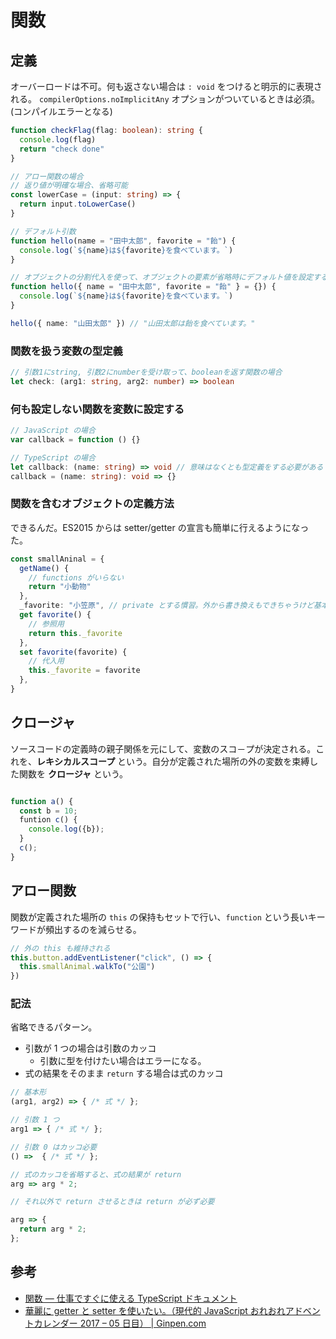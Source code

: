 # 関数

## 定義

オーバーロードは不可。何も返さない場合は `: void` をつけると明示的に表現される。 `compilerOptions.noImplicitAny` オプションがついているときは必須。(コンパイルエラーとなる)

```typescript
function checkFlag(flag: boolean): string {
  console.log(flag)
  return "check done"
}

// アロー関数の場合
// 返り値が明確な場合、省略可能
const lowerCase = (input: string) => {
  return input.toLowerCase()
}

// デフォルト引数
function hello(name = "田中太郎", favorite = "飴") {
  console.log(`${name}は${favorite}を食べています。`)
}

// オブジェクトの分割代入を使って、オブジェクトの要素が省略時にデフォルト値を設定するパターン (末尾の {} が重要)
function hello({ name = "田中太郎", favorite = "飴" } = {}) {
  console.log(`${name}は${favorite}を食べています。`)
}

hello({ name: "山田太郎" }) // "山田太郎は飴を食べています。"
```

### 関数を扱う変数の型定義

```typescript
// 引数1にstring, 引数2にnumberを受け取って、booleanを返す関数の場合
let check: (arg1: string, arg2: number) => boolean
```

### 何も設定しない関数を変数に設定する

```typescript
// JavaScript の場合
var callback = function () {}

// TypeScript の場合
let callback: (name: string) => void // 意味はなくとも型定義をする必要がある
callback = (name: string): void => {}
```

### 関数を含むオブジェクトの定義方法

できるんだ。ES2015 からは setter/getter の宣言も簡単に行えるようになった。

```typescript
const smallAninal = {
  getName() {
    // functions がいらない
    return "小動物"
  },
  _favorite: "小笠原", // private とする慣習。外から書き換えもできちゃうけど基本やらない
  get favorite() {
    // 参照用
    return this._favorite
  },
  set favorite(favorite) {
    // 代入用
    this._favorite = favorite
  },
}
```

## クロージャ

ソースコードの定義時の親子関係を元にして、変数のスコ－プが決定される。これを、**レキシカルスコープ** という。自分が定義された場所の外の変数を束縛した関数を **クロージャ** という。

```typescript

function a() {
  const b = 10;
  funtion c() {
    console.log({b});
  }
  c();
}
```

## アロー関数

関数が定義された場所の `this` の保持もセットで行い、`function` という長いキーワードが頻出するのを減らせる。

```typescript
// 外の this も維持される
this.button.addEventListener("click", () => {
  this.smallAnimal.walkTo("公園")
})
```

### 記法

省略できるパターン。

- 引数が 1 つの場合は引数のカッコ
  - 引数に型を付けたい場合はエラーになる。
- 式の結果をそのまま `return` する場合は式のカッコ

```typescript
// 基本形
(arg1, arg2) => { /* 式 */ };

// 引数 1 つ
arg1 => { /* 式 */ };

// 引数 0 はカッコ必要
() =>  { /* 式 */ };

// 式のカッコを省略すると、式の結果が return
arg => arg * 2;

// それ以外で return させるときは return が必ず必要

arg => {
  return arg * 2;
};
```

## 参考

- [関数 — 仕事ですぐに使える TypeScript ドキュメント](https://future-architect.github.io/typescript-guide/function.html)
- [華麗に getter と setter を使いたい。（現代的 JavaScript おれおれアドベントカレンダー 2017 – 05 日目） | Ginpen.com](https://ginpen.com/2017/12/05/javascript-getter-setter/)
```
